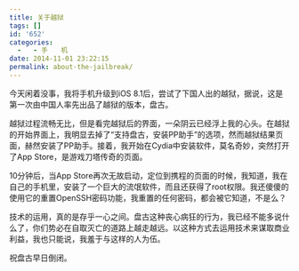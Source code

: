 ```yaml
---
title: 关于越狱
tags: []
id: '652'
categories:
  -   - 手　　机
date: 2014-11-01 23:22:15
permalink: about-the-jailbreak/
---
```


今天闲着没事，我将手机升级到iOS 8.1后，尝试了下国人出的越狱，据说，这是第一次由中国人率先出品了越狱的版本，盘古。

越狱过程流畅无比，但是看完越狱后的界面，一朵阴云已经浮上我的心头。在越狱的开始界面上，我明显去掉了“支持盘古，安装PP助手”的选项，然而越狱结果页面，赫然安装了PP助手。接着，我开始在Cydia中安装软件，莫名奇妙，突然打开了App Store，是游戏刀塔传奇的页面。

10分钟后，当App Store再次无故启动，定位到携程的页面的时候，我知道，我在自己的手机里，安装了一个巨大的流氓软件，而且还获得了root权限。我还傻傻的使用它的重置OpenSSH密码功能，我重置的任何密码，都会被它知道，不是么？

技术的运用，真的是存乎一心之间。盘古这种丧心病狂的行为，我已经不能多说什么了，你们势必在自取灭亡的道路上越走越远。以这种方式去运用技术来谋取商业利益，我也只能说，我羞于与这样的人为伍。

祝盘古早日倒闭。